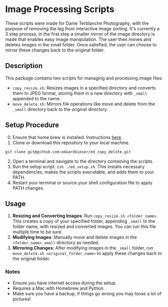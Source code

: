 # Image Processing Scripts

These scripts were made for Danie Terblanche Photography, with the purpose of removing the lag from interactive image sorting. It's currently a 3 step process, in the first step a smaller mirror of the image directory is made that enables easy image manipulation. The user then moves and deletes images in the small folder. Once satisfied, the user can choose to mirror these changes back to the original folder.

## Description
This package contains two scripts for managing and processing image files:
- `copy_resize.sh`: Resizes images in a specified directory and converts them to JPEG format, storing them in a new directory with `_small` appended to the name.
- `move_delete.sh`: Mirrors file operations like move and delete from the `_small` directory back to the original directory.

## Setup Procedure
0. Ensure that home brew is installed. Instructions [here](https://stackoverflow.com/questions/66666134/how-to-install-homebrew-on-m1-mac).
1. Clone or download this repository to your local machine.
```
git clone git@github.com:eduardkieser/ed_copy_delete.git
```
2. Open a terminal and navigate to the directory containing the scripts.
3. Run the setup script: `zsh ./ed_setup.sh`. This installs necessary dependencies, makes the scripts executable, and adds them to your PATH.
4. Restart your terminal or source your shell configuration file to apply PATH changes.

## Usage
1. **Resizing and Converting Images**: Run `copy_resize.sh <folder_name>`. This creates a copy of your specified folder, appending `_small` to the folder name, with resized and converted images. You can run this file multiple time to be sure.
2. **Modifying Images**: Manually move and delete images in the `<folder_name>_small` directory as needed.
3. **Mirroring Changes**: After modifying images in the `_small` folder, run `move_delete.sh <original_folder_name>` to apply these changes back to the original folder.

### Notes
- Ensure you have internet access during the setup.
- Requires a Mac with Homebrew and Python.
- Make sure you have a backup, if things go wrong you may loose a lot of pictures!